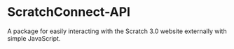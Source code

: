 # ScratchConnect-API
A package for easily interacting with the Scratch 3.0 website externally with simple JavaScript.
